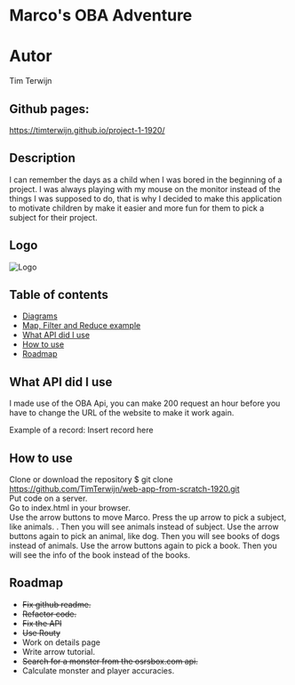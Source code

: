 # Marco's OBA Adventure

# Autor
Tim Terwijn

## Github pages:
https://timterwijn.github.io/project-1-1920/

## Description
I can remember the days as a child when I was bored in the beginning of a project. I was always playing with my mouse on the monitor instead of the things I was supposed to do, that is why I decided to make this application to motivate children by make it easier and more fun for them to pick a subject for their project.

## Logo
![Logo](/img/logo.png)

## Table of contents
* [Diagrams](#diagrams)
* [Map, Filter and Reduce example](#map,-filter-and-reduce-example)
* [What API did I use](#what-api-did-I-use)
* [How to use](#how-to-use)
* [Roadmap](#roadmap)

<!-- What external data source is featured in your project and what are its properties 🌠 -->
## What API did I use
I made use of the OBA Api, you can make 200 request an hour before you have to change the URL of the website to make it work again.  

Example of a record:
Insert record here 

## How to use
Clone or download the repository $ git clone https://github.com/TimTerwijn/web-app-from-scratch-1920.git  
Put code on a server.  
Go to index.html in your browser.  
Use the arrow buttons to move Marco. 
Press the up arrow to pick a subject, like animals. . 
Then you will see animals instead of subject.
Use the arrow buttons again to pick an animal, like dog.
Then you will see books of dogs instead of animals.
Use the arrow buttons again to pick a book.
Then you will see the info of the book instead of the books.

## Roadmap
* ~~Fix github readme.~~  
* ~~Refactor code.~~  
* ~~Fix the API~~  
* ~~Use Routy~~
* Work on details page  
* Write arrow tutorial. 
* ~~Search for a monster from the osrsbox.com api.~~
* Calculate monster and player accuracies.
